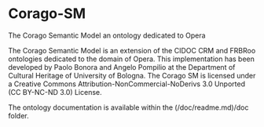 # Corago-SM
The Corago Semantic Model an ontology dedicated to Opera

The Corago Semantic Model is an extension of the CIDOC CRM and FRBRoo ontologies dedicated to the domain of Opera.
This implementation has been developed by Paolo Bonora and Angelo Pompilio at the Department of Cultural Heritage of University of Bologna.
The Corago SM is licensed under a Creative Commons Attribution-NonCommercial-NoDerivs 3.0 Unported (CC BY-NC-ND 3.0) License.

The ontology documentation is available within the (/doc/readme.md)/doc folder.
